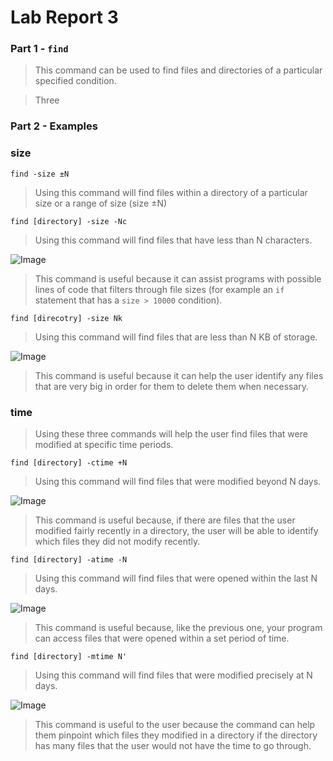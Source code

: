 # Lab Report 3

### Part 1 - `find`

> This command can be used to find files and directories of a particular specified condition.

> Three

### Part 2 - Examples

### size

`find -size ±N`

> Using this command will find files within a directory of a particular size or a range of size (size ±N)

`find [directory] -size -Nc`

> Using this command will find files that have less than N characters.

![Image](https://i.imgur.com/8sUct8o.png)

> This command is useful because it can assist programs with possible lines of code that filters through file sizes (for example an `if` statement that has a `size > 10000` condition).

`find [direcotry] -size Nk`

> Using this command will find files that are less than N KB of storage.

![Image](https://i.imgur.com/D82upEb.png)

> This command is useful because it can help the user identify any files that are very big in order for them to delete them when necessary.

### time

> Using these three commands will help the user find files that were modified at specific time periods.

`find [directory] -ctime +N`

> Using this command will find files that were modified beyond N days.

![Image](https://i.imgur.com/TaF0QxG.png)

> This command is useful because, if there are files that the user modified fairly recently in a directory, the user will be able to identify which files they did not modify recently.

`find [directory] -atime -N`

> Using this command will find files that were opened within the last N days.

![Image](https://i.imgur.com/7l83x8i.png)

> This command is useful because, like the previous one, your program can access files that were opened within a set period of time.

`find [directory] -mtime N'`

> Using this command will find files that were modified precisely at N days.

![Image](https://i.imgur.com/pOgwhg2.png)

> This command is useful to the user because the command can help them pinpoint which files they modified in a directory if the directory has many files that the user would not have the time to go through.